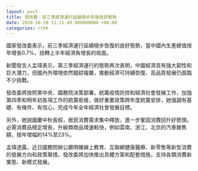 ```yaml
---
layout: post
title: 發改委：前三季經濟運行延續穩步恢復良好態勢
date: 2020-10-20 11:11:49.000000000 +08:00
categories: rthk
---
```


國家發改委表示，前三季經濟運行延續穩步恢復的良好態勢，當中國內生產總值按年增長0.7%，扭轉上半年經濟負增長的局面。

新聞發言人孟瑋表示，第三季經濟運行的態勢再次表明，中國經濟具有強大韌性和巨大潛力，但國內外環境依然錯綜複雜，推動經濟可持續恢復、高品質發展仍面臨不少挑戰。

發改委將按照黨中央、國務院決策部署，統籌疫情防控和經濟社會發展工作，加強第四季和明年初各項工作的統籌銜接，做好重要政策跨年度統籌安排，她强調有基礎、有條件、有信心，完成今年全年經濟社會發展目標。

另外，她說國慶中秋長假，居民消費需求集中釋放，進一步鞏固消費回升好勢頭。必需消費品穩定增長，升級類商品增速較快，例如雲南、浙江、北京的汽車銷售額，按年增幅約14%至23%。

孟瑋透露，近日國務院辦公廳明確線上教育、互聯網健康醫療、新零售等新型消費的發展方向和政策舉措，發改委將加快推出具體方案和配套措施，支持各類消費新業態、新模式發展。
